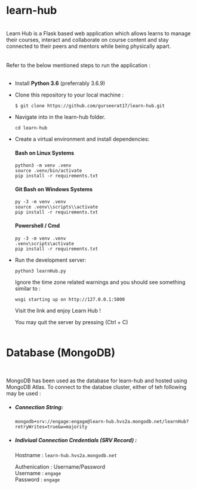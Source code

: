 # learn-hub
<br />
Learn Hub is a Flask based web application which allows learns to manage their courses, interact and collaborate on course content and stay connected to their peers and mentors while being physically apart.
<br /><br /><br />
Refer to the below mentioned steps to run the application :
<br /> <br />

* Install **Python 3.6** (preferrably 3.6.9)

* Clone this repository to your local machine : 
  ```
  $ git clone https://github.com/gurseerat17/learn-hub.git
  ```
* Navigate into in the learn-hub folder. 
  ```
  cd learn-hub
  ```
* Create a virtual environment and install dependencies:
  #### Bash on Linux Systems
  ```
  python3 -m venv .venv
  source .venv/bin/activate
  pip install -r requirements.txt
  ```
  #### Git Bash on Windows Systems
  ```
  py -3 -m venv .venv
  source .venv\\scripts\\activate
  pip install -r requirements.txt
  ```
  #### Powershell / Cmd
  ```
  py -3 -m venv .venv
  .venv\scripts\activate
  pip install -r requirements.txt
  ```
* Run the development server:
  ```
  python3 learnHub.py
  ```
  Ignore the time zone related warnings and you should see something similar to :
  ```
  wsgi starting up on http://127.0.0.1:5000
  ```
  Visit the link and enjoy Learn Hub !

  You may quit the server by pressing (Ctrl + C)
<br /><br />
# Database (MongoDB)
<br />

MongoDB has been used as the database for learn-hub and hosted using MongoDB Atlas. To connect to the databse cluster, either of teh following may be used :

* ##### Connection String:
  `
  mongodb+srv://engage:engage@learn-hub.hvs2a.mongodb.net/learnHub?retryWrites=true&w=majority
  `

* ##### Indiviual Connection Credentials (SRV Record) : 
  
  Hostname : `learn-hub.hvs2a.mongodb.net`

  Authenication : Username/Password<br />
  Username : `engage`<br />
  Password : `engage`<br />
  
